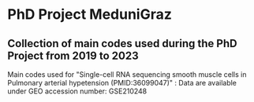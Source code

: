 # PhD Project MeduniGraz

## Collection of main codes used during the PhD Project from 2019 to 2023
 Main codes used for "Single-cell RNA sequencing smooth muscle cells in Pulmonary arterial hypetension (PMID:36099047)" : Data are available under GEO accession number: GSE210248
